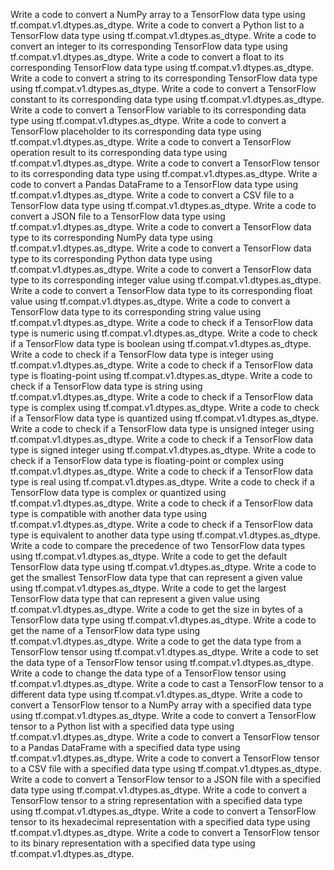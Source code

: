 Write a code to convert a NumPy array to a TensorFlow data type using tf.compat.v1.dtypes.as_dtype.
Write a code to convert a Python list to a TensorFlow data type using tf.compat.v1.dtypes.as_dtype.
Write a code to convert an integer to its corresponding TensorFlow data type using tf.compat.v1.dtypes.as_dtype.
Write a code to convert a float to its corresponding TensorFlow data type using tf.compat.v1.dtypes.as_dtype.
Write a code to convert a string to its corresponding TensorFlow data type using tf.compat.v1.dtypes.as_dtype.
Write a code to convert a TensorFlow constant to its corresponding data type using tf.compat.v1.dtypes.as_dtype.
Write a code to convert a TensorFlow variable to its corresponding data type using tf.compat.v1.dtypes.as_dtype.
Write a code to convert a TensorFlow placeholder to its corresponding data type using tf.compat.v1.dtypes.as_dtype.
Write a code to convert a TensorFlow operation result to its corresponding data type using tf.compat.v1.dtypes.as_dtype.
Write a code to convert a TensorFlow tensor to its corresponding data type using tf.compat.v1.dtypes.as_dtype.
Write a code to convert a Pandas DataFrame to a TensorFlow data type using tf.compat.v1.dtypes.as_dtype.
Write a code to convert a CSV file to a TensorFlow data type using tf.compat.v1.dtypes.as_dtype.
Write a code to convert a JSON file to a TensorFlow data type using tf.compat.v1.dtypes.as_dtype.
Write a code to convert a TensorFlow data type to its corresponding NumPy data type using tf.compat.v1.dtypes.as_dtype.
Write a code to convert a TensorFlow data type to its corresponding Python data type using tf.compat.v1.dtypes.as_dtype.
Write a code to convert a TensorFlow data type to its corresponding integer value using tf.compat.v1.dtypes.as_dtype.
Write a code to convert a TensorFlow data type to its corresponding float value using tf.compat.v1.dtypes.as_dtype.
Write a code to convert a TensorFlow data type to its corresponding string value using tf.compat.v1.dtypes.as_dtype.
Write a code to check if a TensorFlow data type is numeric using tf.compat.v1.dtypes.as_dtype.
Write a code to check if a TensorFlow data type is boolean using tf.compat.v1.dtypes.as_dtype.
Write a code to check if a TensorFlow data type is integer using tf.compat.v1.dtypes.as_dtype.
Write a code to check if a TensorFlow data type is floating-point using tf.compat.v1.dtypes.as_dtype.
Write a code to check if a TensorFlow data type is string using tf.compat.v1.dtypes.as_dtype.
Write a code to check if a TensorFlow data type is complex using tf.compat.v1.dtypes.as_dtype.
Write a code to check if a TensorFlow data type is quantized using tf.compat.v1.dtypes.as_dtype.
Write a code to check if a TensorFlow data type is unsigned integer using tf.compat.v1.dtypes.as_dtype.
Write a code to check if a TensorFlow data type is signed integer using tf.compat.v1.dtypes.as_dtype.
Write a code to check if a TensorFlow data type is floating-point or complex using tf.compat.v1.dtypes.as_dtype.
Write a code to check if a TensorFlow data type is real using tf.compat.v1.dtypes.as_dtype.
Write a code to check if a TensorFlow data type is complex or quantized using tf.compat.v1.dtypes.as_dtype.
Write a code to check if a TensorFlow data type is compatible with another data type using tf.compat.v1.dtypes.as_dtype.
Write a code to check if a TensorFlow data type is equivalent to another data type using tf.compat.v1.dtypes.as_dtype.
Write a code to compare the precedence of two TensorFlow data types using tf.compat.v1.dtypes.as_dtype.
Write a code to get the default TensorFlow data type using tf.compat.v1.dtypes.as_dtype.
Write a code to get the smallest TensorFlow data type that can represent a given value using tf.compat.v1.dtypes.as_dtype.
Write a code to get the largest TensorFlow data type that can represent a given value using tf.compat.v1.dtypes.as_dtype.
Write a code to get the size in bytes of a TensorFlow data type using tf.compat.v1.dtypes.as_dtype.
Write a code to get the name of a TensorFlow data type using tf.compat.v1.dtypes.as_dtype.
Write a code to get the data type from a TensorFlow tensor using tf.compat.v1.dtypes.as_dtype.
Write a code to set the data type of a TensorFlow tensor using tf.compat.v1.dtypes.as_dtype.
Write a code to change the data type of a TensorFlow tensor using tf.compat.v1.dtypes.as_dtype.
Write a code to cast a TensorFlow tensor to a different data type using tf.compat.v1.dtypes.as_dtype.
Write a code to convert a TensorFlow tensor to a NumPy array with a specified data type using tf.compat.v1.dtypes.as_dtype.
Write a code to convert a TensorFlow tensor to a Python list with a specified data type using tf.compat.v1.dtypes.as_dtype.
Write a code to convert a TensorFlow tensor to a Pandas DataFrame with a specified data type using tf.compat.v1.dtypes.as_dtype.
Write a code to convert a TensorFlow tensor to a CSV file with a specified data type using tf.compat.v1.dtypes.as_dtype.
Write a code to convert a TensorFlow tensor to a JSON file with a specified data type using tf.compat.v1.dtypes.as_dtype.
Write a code to convert a TensorFlow tensor to a string representation with a specified data type using tf.compat.v1.dtypes.as_dtype.
Write a code to convert a TensorFlow tensor to its hexadecimal representation with a specified data type using tf.compat.v1.dtypes.as_dtype.
Write a code to convert a TensorFlow tensor to its binary representation with a specified data type using tf.compat.v1.dtypes.as_dtype.